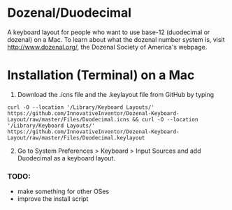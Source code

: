 # Dozenal/Duodecimal
A keyboard layout for people who want to use base-12 (duodecimal or dozenal) on a Mac.
To learn about what the dozenal number system is, visit http://www.dozenal.org/, the Dozenal Society of America's webpage.

# Installation (Terminal) on a Mac
1. Download the .icns file and the .keylayout file from GitHub by typing
```shell
curl -O --location '/Library/Keyboard Layouts/' https://github.com/InnovativeInventor/Dozenal-Keyboard-Layout/raw/master/Files/Duodecimal.icns && curl -O --location '/Library/Keyboard Layouts/' https://github.com/InnovativeInventor/Dozenal-Keyboard-Layout/raw/master/Files/Duodecimal.keylayout
```
2. Go to System Preferences > Keyboard > Input Sources and add Duodecimal as a keyboard layout.

### TODO:
- make something for other OSes
- improve the install script
